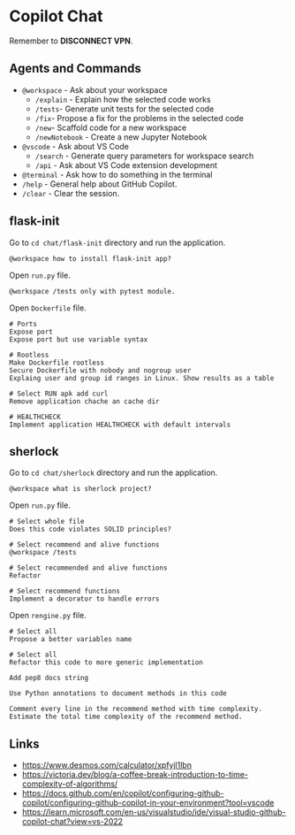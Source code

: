 # Copilot Chat

Remember to **DISCONNECT VPN**.

## Agents and Commands

* `@workspace` - Ask about your workspace
	* `/explain` - Explain how the selected code works
	* `/tests`- Generate unit tests for the selected code
	* `/fix`- Propose a fix for the problems in the selected code
	* `/new`- Scaffold code for a new workspace
	* `/newNotebook` - Create a new Jupyter Notebook
* `@vscode` - Ask about VS Code
	* `/search` - Generate query parameters for workspace search
	* `/api` - Ask about VS Code extension development
* `@terminal` - Ask how to do something in the terminal
* `/help` - General help about GitHub Copilot.
* `/clear` - Clear the session.

## flask-init

Go to `cd chat/flask-init` directory and run the application.

```
@workspace how to install flask-init app?
```

Open `run.py` file.

```
@workspace /tests only with pytest module.
```

Open `Dockerfile` file.

```shell
# Ports
Expose port
Expose port but use variable syntax

# Rootless
Make Dockerfile rootless
Secure Dockerfile with nobody and nogroup user
Explaing user and group id ranges in Linux. Show results as a table

# Select RUN apk add curl
Remove application chache an cache dir

# HEALTHCHECK
Implement application HEALTHCHECK with default intervals
```

## sherlock

Go to `cd chat/sherlock` directory and run the application.

```
@workspace what is sherlock project?
```

Open `run.py` file.

```
# Select whole file
Does this code violates SOLID principles?

# Select recommend and alive functions
@workspace /tests

# Select recommended and alive functions
Refactor

# Select recommend functions
Implement a decorator to handle errors
```

Open `rengine.py` file.

```
# Select all
Propose a better variables name

# Select all
Refactor this code to more generic implementation

Add pep8 docs string

Use Python annotations to document methods in this code

Comment every line in the recommend method with time complexity. Estimate the total time complexity of the recommend method.
```

## Links

- https://www.desmos.com/calculator/xpfyjl1lbn
- https://victoria.dev/blog/a-coffee-break-introduction-to-time-complexity-of-algorithms/
- https://docs.github.com/en/copilot/configuring-github-copilot/configuring-github-copilot-in-your-environment?tool=vscode
- https://learn.microsoft.com/en-us/visualstudio/ide/visual-studio-github-copilot-chat?view=vs-2022
